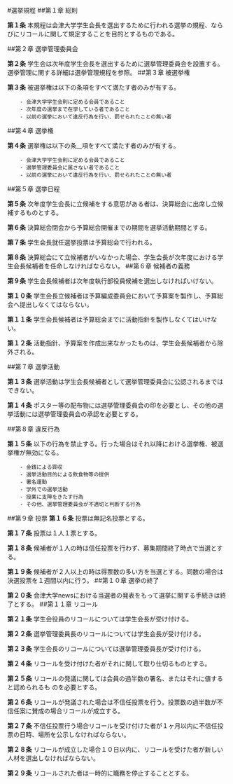 ﻿#選挙規程
##第１章 総則
	
__第１条__ 本規程は会津大学学生会長を選出するために行われる選挙の規程、ならびにリコールに関して規定することを目的とするものである。

##第２章 選挙管理委員会
	
__第２条__ 学生会は次年度学生会長を選出するために選挙管理委員会を設置する。選挙管理に関する詳細は選挙管理規程を参照。
##第３章 被選挙権
	
__第３条__ 被選挙権は以下の条項をすべて満たす者のみが有する。

		- 会津大学学生会則に定める会員であること
		- 次年度の選挙まで在学している者であること
		- 以前の選挙において違反行為を行い、罰せられたことの無い者

##第４章 選挙権

__第４条__ 選挙権は以下の条__項をすべて満たす者のみが有する。

		- 会津大学学生会則に定める会員であること
		- 選挙管理委員会に属さない者であること
		- 以前の選挙において違反行為を行い、罰せられたことの無い者

##第５章 選挙日程
	
__第５条__ 次年度学生会長に立候補をする意思がある者は、決算総会に出席し立候補するものとする。

__第６条__ 決算総会閉会から予算総会開催までの期間を選挙活動期間とする。

__第７条__ 学生会長就任選挙投票は予算総会で行われる。

__第８条__ 決算総会にて立候補者がいなかった場合、学生会長が次年度における学生会長候補者を任命しなければならない。
##第６章 候補者の義務
	
__第９条__ 学生会長候補者は次年度執行部役員候補を選出しなければいけない。

__第１０条__ 学生会長立候補者は予算編成委員会において予算案を製作し、予算総会へ提出しなくてはならない。

__第１１条__ 学生会長候補者は予算総会までに活動指針を製作しなくてはいけない。

__第１２条__ 活動指針、予算案を作成出来なかったものは、学生会長候補者から除外される。

##第７章 選挙活動
	
__第１３条__ 選挙活動は学生会長候補者として選挙管理委員会に公認されるまではできない。

__第１４条__ ポスター等の配布物には選挙管理委員会の印を必要とし、その他の選挙活動には選挙管理委員会の承認を必要とする。

##第８章 違反行為

__第１５条__ 以下の行為を禁止する。行った場合はそれ以降における選挙権、被選挙権が無効になる。

		- 金銭による買収
		- 選挙活動目的による飲食物等の提供
		- 署名運動
		- 学外での選挙活動
		- 授業に支障をきたす行為
		- その他、選挙管理委員会が不適切と判断する行為

##第９章 投票
__第１６条__ 投票は無記名投票とする。

__第１７条__ 投票は１人１票とする。

__第１８条__ 候補者が１人の時は信任投票を行わず、募集期間終了時点で当選とする。

__第１９条__ 候補者が２人以上の時は得票数の多い方を当選とする。同数の場合は決選投票を１週間以内に行う。
##第１０章 選挙の終了
	
  __第２０条__ 会津大学newsにおける当選者の発表をもって選挙に関する手続きは終了とする。
##第１１章 リコール

__第２１条__ 学生会役員のリコールについては学生会長が受け付ける。

__第２２条__ 選挙管理委員長のリコールについては学生会長が受け付ける。

__第２３条__ 学生会長のリコールについては選挙管理委員長が受け付ける。

__第２４条__ リコールを受け付けた者がそれに関して取り仕切るものとする。

__第２５条__ リコールの発議に関しては会員の過半数の署名、またはそれに値すると認められるも
のを必要とする。

__第２６条__ リコールが発議された場合は不信任投票を行う。投票数の過半数が不信任案に賛成の場合リコールが成立する。

__第２７条__ 不信任投票行う場合リコールを受け付けた者が１ヶ月以内に不信任投票の日時、場所を公示しなければならない。

__第２８条__ リコールが成立した場合１０日以内に、リコールを受けた者が新しい人材を選出しなければならない。

__第２９条__ リコールされた者は一時的に職務を停止することとする。